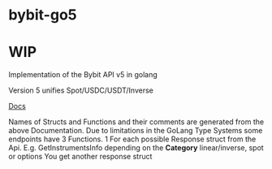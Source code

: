# bybit-go5

# WIP

Implementation of the Bybit API v5 in golang

Version 5 unifies Spot/USDC/USDT/Inverse

[Docs](https://bybit-exchange.github.io/docs/v5/intro)

Names of Structs and Functions and their comments are generated from the above Documentation.
Due to limitations in the GoLang Type Systems some endpoints have 3 Functions. 
1 For each possible Response struct from the Api.
E.g. GetInstrumentsInfo depending on the **Category** linear/inverse, spot or options
You get another response struct



